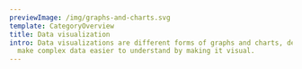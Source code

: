 ```yaml
---
previewImage: /img/graphs-and-charts.svg
template: CategoryOverview
title: Data visualization
intro: Data visualizations are different forms of graphs and charts, designed to
  make complex data easier to understand by making it visual.
---
```

